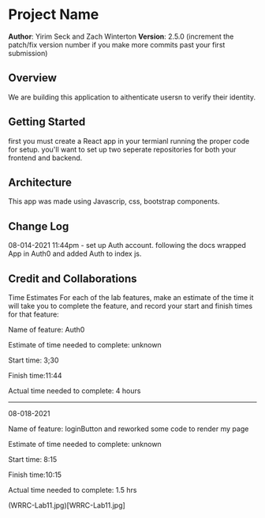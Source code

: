 # Project Name

**Author**: Yirim Seck and Zach Winterton
**Version**: 2.5.0 (increment the patch/fix version number if you make more commits past your first submission)

## Overview
We are building this application to aithenticate usersn to verify their identity.  

## Getting Started
first you must create a React app in your termianl running the proper code for setup. you'll want to set up two seperate repositories for both your frontend and backend.

## Architecture
This app was made using Javascrip, css, bootstrap components.

## Change Log

08-014-2021 11:44pm - set up Auth account. following the docs wrapped App in Auth0 and added Auth to index js.

## Credit and Collaborations
<!-- Give credit (and a link) to other people or resources that helped you build this application. -->
Time Estimates
For each of the lab features, make an estimate of the time it will take you to complete the feature, and record your start and finish times for that feature:

Name of feature: Auth0

Estimate of time needed to complete: unknown

Start time: 3;30

Finish time:11:44

Actual time needed to complete: 4 hours

_________________________________________________________________
08-018-2021

Name of feature: loginButton and reworked some code to render my page

Estimate of time needed to complete: unknown

Start time: 8:15

Finish time:10:15

Actual time needed to complete: 1.5 hrs

(WRRC-Lab11.jpg)[WRRC-Lab11.jpg]
